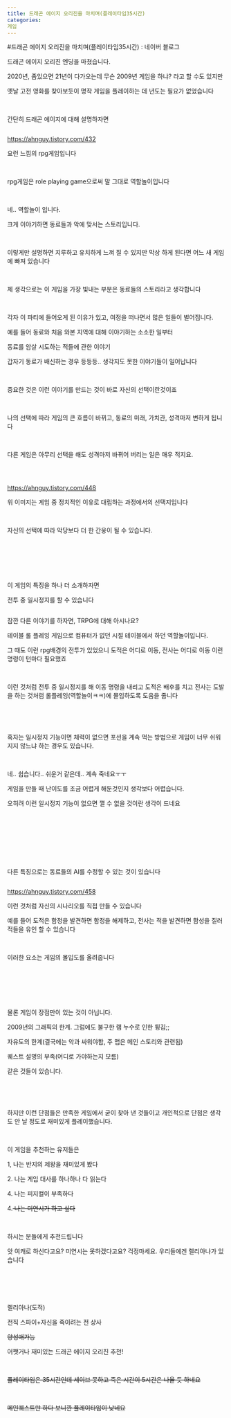 ```yaml
---
title: 드래곤 에이지 오리진을 마치며(플레이타임35시간)
categories:
게임
---
```

#드래곤 에이지 오리진을 마치며(플레이타임35시간) : 네이버 블로그
<div class="wrap_rabbit pcol2 _param(1) _postViewArea222171893657" id="post-view222171893657">
<!-- Rabbit HTML --><div class="se-viewer se-theme-default" lang="ko-KR">
<!-- SE_DOC_HEADER_END -->
<div class="se-main-container">
<div class="se-component se-text se-l-default" id="SE-697aea94-9203-496e-895c-b801bcdc3f97">
<div class="se-component-content">
<div class="se-section se-section-text se-l-default">
<div class="se-module se-module-text">
<!-- SE-TEXT { --><p class="se-text-paragraph se-text-paragraph-align-" id="SE-35053d25-0fae-42ff-90af-0d47caa77039" style=""><span class="se-fs- se-ff-" id="SE-00e5515c-08e7-4c26-9626-c2a6b05dbd33" style="">드래곤 에이지 오리진 엔딩을 마쳤습니다.</span></p><!-- } SE-TEXT --><!-- SE-TEXT { --><p class="se-text-paragraph se-text-paragraph-align-" id="SE-4b7ceca0-85b5-4b4e-a41a-203c133c9bea" style=""><span class="se-fs- se-ff-" id="SE-99541e3a-9208-4df4-abdd-e9bd78eb3cd6" style="">2020년, 좀있으면 21년이 다가오는데 무슨 2009년 게임을 하냐? 라고 할 수도 있지만</span></p><!-- } SE-TEXT --><!-- SE-TEXT { --><p class="se-text-paragraph se-text-paragraph-align-" id="SE-b80c8bef-c5fd-4ca8-b2d7-669753882dec" style=""><span class="se-fs- se-ff-" id="SE-bd0a9f79-4396-4fce-b762-d292edc8eaf2" style="">옛날 고전 영화를 찾아보듯이 명작 게임을 플레이하는 데 년도는 필요가 없었습니다</span></p><!-- } SE-TEXT --><!-- SE-TEXT { --><p class="se-text-paragraph se-text-paragraph-align-" id="SE-d46aafd1-01fb-4a83-b90c-b466f3c30171" style=""><span class="se-fs- se-ff-" id="SE-a3290339-6f77-452f-aedf-241f11ebfa79" style="">​</span></p><!-- } SE-TEXT --><!-- SE-TEXT { --><p class="se-text-paragraph se-text-paragraph-align-" id="SE-ea1e14a5-8998-4474-844b-9012becd17e0" style=""><span class="se-fs- se-ff-" id="SE-c13dbd6b-8ff6-4941-8718-87e1b9da8738" style="">간단히 드래곤 에이지에 대해 설명하자면</span></p><!-- } SE-TEXT -->
</div>
</div>
</div>
</div> <div class="se-component se-image se-l-default" id="SE-99d4318f-069d-45c9-af0b-7b09aa8e7c48">
<div class="se-component-content se-component-content-fit">
<div class="se-section se-section-image se-l-default se-section-align-">
<div class="se-module se-module-image" style="">
<a class="se-module-image-link __se_image_link __se_link" data-linkdata='{"id" : "SE-99d4318f-069d-45c9-af0b-7b09aa8e7c48", "src" : "https://t1.daumcdn.net/cfile/tistory/215A684B54F7D96308", "linkUse" : "false", "link" : ""}' data-linktype="img" href="#" onclick="return false;" style="">
<img alt="" class="se-image-resource" src="https://t1.daumcdn.net/cfile/tistory/215A684B54F7D96308">
</img></a>
</div>
<div class="se-module se-module-text se-caption"><p class="se-text-paragraph se-text-paragraph-align-" id="SE-5c03b6b7-f3e2-4a05-b528-0cc81eeb1388" style=""><span class="se-fs- se-ff-" id="SE-89cc629e-664a-4257-9029-d3ed71d7dd3b" style=""><a class="se-link" href="https://ahnguy.tistory.com/432" target="_blank">https://ahnguy.tistory.com/432</a></span></p></div>
</div>
</div>
</div>
<div class="se-component se-text se-l-default" id="SE-5a39a3c7-9d62-4de6-8fcd-78a0cb4d1ad4">
<div class="se-component-content">
<div class="se-section se-section-text se-l-default">
<div class="se-module se-module-text">
<!-- SE-TEXT { --><p class="se-text-paragraph se-text-paragraph-align-" id="SE-91a31bf0-c349-4762-885e-61a17fcbc4ea" style=""><span class="se-fs- se-ff-" id="SE-627e0209-9f9d-43b2-a8c0-429ab5a06bde" style="">요런 느낌의 rpg게임입니다</span></p><!-- } SE-TEXT --><!-- SE-TEXT { --><p class="se-text-paragraph se-text-paragraph-align-" id="SE-a8ef442c-bc9c-4827-92ba-57a4ffb66821" style=""><span class="se-fs- se-ff-" id="SE-87a68ba9-61b6-48c1-9c95-5dd3a80f772e" style="">​</span></p><!-- } SE-TEXT --><!-- SE-TEXT { --><p class="se-text-paragraph se-text-paragraph-align-" id="SE-b90580b0-db69-441b-a600-d3d124c79a17" style=""><span class="se-fs- se-ff-" id="SE-45eb2bb8-310c-43e6-aced-58620a5e60ff" style="">rpg게임은 </span><span class="se-fs- se-ff-" id="SE-c91f5bdd-6b06-4cb6-b704-67fe35f36081" style="">role playing game으로써 말 그대로 역할놀이입니다</span></p><!-- } SE-TEXT --><!-- SE-TEXT { --><p class="se-text-paragraph se-text-paragraph-align-" id="SE-0c318e6a-4776-4138-84e9-dd8916904889" style=""><span class="se-fs- se-ff-" id="SE-eccd85ba-315a-40c6-aabd-6c25fb48119b" style="">​</span></p><!-- } SE-TEXT --><!-- SE-TEXT { --><p class="se-text-paragraph se-text-paragraph-align-" id="SE-24f46ab5-965c-4356-9432-9db86d305986" style=""><span class="se-fs- se-ff-" id="SE-d3760a44-8460-48ff-a9f2-1e6fcfc03051" style="">네.. 역할놀이 입니다.</span></p><!-- } SE-TEXT --><!-- SE-TEXT { --><p class="se-text-paragraph se-text-paragraph-align-" id="SE-e8c7945b-c177-4e33-9418-9a3625187e78" style=""><span class="se-fs- se-ff-" id="SE-cea714c0-5465-408e-a4bd-9087f6fc694f" style="">크게 이야기하면 동료들과 악에 맞서는 스토리입니다.</span></p><!-- } SE-TEXT --><!-- SE-TEXT { --><p class="se-text-paragraph se-text-paragraph-align-" id="SE-1adceb76-8ed5-48a1-b987-29085e189e32" style=""><span class="se-fs- se-ff-" id="SE-b534e0dd-df27-4d86-abaa-980a50f5ee46" style="">​</span></p><!-- } SE-TEXT --><!-- SE-TEXT { --><p class="se-text-paragraph se-text-paragraph-align-" id="SE-20bd7b6f-4069-4a0b-8589-395b984be67c" style=""><span class="se-fs- se-ff-" id="SE-82b48f48-3d27-497a-a980-aff74164b83d" style="">이렇게만 설명하면 지루하고 유치하게 느껴 질 수 있지만 막상 하게 된다면 어느 새 게임에 빠져 있습니다</span></p><!-- } SE-TEXT --><!-- SE-TEXT { --><p class="se-text-paragraph se-text-paragraph-align-" id="SE-306dc6fb-4b0e-444b-b06e-4b40be8226e2" style=""><span class="se-fs- se-ff-" id="SE-c27435eb-0d8b-4d7d-a22c-28fc34aadba7" style="">​</span></p><!-- } SE-TEXT --><!-- SE-TEXT { --><p class="se-text-paragraph se-text-paragraph-align-" id="SE-8a8fe19d-a569-4826-ba12-e3dbda95df08" style=""><span class="se-fs- se-ff-" id="SE-8d4ee17b-875d-4a7b-aadf-8f7a5569dadd" style="">제 생각으로는 이 게임을 가장 빛내는 부분은 동료들의 스토리라고 생각합니다</span></p><!-- } SE-TEXT --><!-- SE-TEXT { --><p class="se-text-paragraph se-text-paragraph-align-" id="SE-a169ca17-f574-40f1-9ae1-cbc3c1b22cb2" style=""><span class="se-fs- se-ff-" id="SE-3c212fbf-14bb-4331-bb9b-18de2b6c0cea" style="">​</span></p><!-- } SE-TEXT --><!-- SE-TEXT { --><p class="se-text-paragraph se-text-paragraph-align-" id="SE-e1e1e149-4e42-4141-9037-59c286153df0" style=""><span class="se-fs- se-ff-" id="SE-e91d62ea-f330-4f98-97b8-c82ee70eeeed" style="">각자 이 파티에 들어오게 된 이유가 있고, 여정을 떠나면서 많은 일들이 벌어집니다.</span></p><!-- } SE-TEXT --><!-- SE-TEXT { --><p class="se-text-paragraph se-text-paragraph-align-" id="SE-9956532d-5971-40bc-a7a6-af8d1764d17f" style=""><span class="se-fs- se-ff-" id="SE-c0643880-90a4-4d70-b754-ccaae25d1e7b" style="">예를 들어 동료와 처음 와본 지역에 대해 이야기하는 소소한 일부터</span></p><!-- } SE-TEXT --><!-- SE-TEXT { --><p class="se-text-paragraph se-text-paragraph-align-" id="SE-6436fc09-7406-4394-a96a-6c5641e4963c" style=""><span class="se-fs- se-ff-" id="SE-8e82db52-6e39-4d9b-86f3-ba870a0e233d" style="">동료를 암살 시도하는 적들에 관한 이야기</span></p><!-- } SE-TEXT --><!-- SE-TEXT { --><p class="se-text-paragraph se-text-paragraph-align-" id="SE-a11b83dc-d344-44a9-b4e8-572806206198" style=""><span class="se-fs- se-ff-" id="SE-6aeac384-56dc-4ad5-806f-b653ba92802d" style="">갑자기 동료가 배신하는 경우 등등등.. 생각지도 못한 이야기들이 일어납니다</span></p><!-- } SE-TEXT --><!-- SE-TEXT { --><p class="se-text-paragraph se-text-paragraph-align-" id="SE-b199c0e8-507f-44a0-9109-31808505e4d0" style=""><span class="se-fs- se-ff-" id="SE-1e46b047-da18-42c2-b4d8-2df30b3af2a9" style="">​</span></p><!-- } SE-TEXT --><!-- SE-TEXT { --><p class="se-text-paragraph se-text-paragraph-align-" id="SE-1405d8cd-9684-47cc-9186-d3be02b19977" style=""><span class="se-fs- se-ff-" id="SE-215569c0-45de-4aa0-866e-f638c5abaddb" style="">중요한 것은 이런 이야기를 만드는 것이 바로 자신의 선택이란것이죠</span></p><!-- } SE-TEXT --><!-- SE-TEXT { --><p class="se-text-paragraph se-text-paragraph-align-" id="SE-7989372a-fb63-49bd-a6ab-48905c5ac649" style=""><span class="se-fs- se-ff-" id="SE-6327e1ce-94b0-4ceb-a37d-7d4a7d7d430b" style="">​</span></p><!-- } SE-TEXT --><!-- SE-TEXT { --><p class="se-text-paragraph se-text-paragraph-align-" id="SE-fa7a9e54-2d08-46ea-88cf-345b08cb51bc" style=""><span class="se-fs- se-ff-" id="SE-6a64b6c1-907d-4611-a516-e14e14890b4f" style="">나의 선택에 따라 게임의 큰 흐름이 바뀌고, 동료의 미래, 가치관, 성격마저 변하게 됩니다</span></p><!-- } SE-TEXT --><!-- SE-TEXT { --><p class="se-text-paragraph se-text-paragraph-align-" id="SE-cb529a36-a4c9-462e-af01-cc4c2351b7b5" style=""><span class="se-fs- se-ff-" id="SE-1b9c5fed-32d6-488b-87b7-cd90cb298d82" style="">​</span></p><!-- } SE-TEXT --><!-- SE-TEXT { --><p class="se-text-paragraph se-text-paragraph-align-" id="SE-770fd274-10c6-4da1-a725-a55d16ed8dcc" style=""><span class="se-fs- se-ff-" id="SE-ede47346-5d0d-4ac3-ba11-dede6e1c5d39" style="">다른 게임은 아무리 선택을 해도 성격마저 바뀌어 버리는 일은 매우 적지요.</span></p><!-- } SE-TEXT --><!-- SE-TEXT { --><p class="se-text-paragraph se-text-paragraph-align-" id="SE-c53a753c-fb48-401e-ac1b-eaa4a4fe8c5b" style=""><span class="se-fs- se-ff-" id="SE-bd1bbed0-6f3b-4731-8eff-eac7268fb846" style="">​</span></p><!-- } SE-TEXT -->
</div>
</div>
</div>
</div> <div class="se-component se-image se-l-default" id="SE-aac00ced-6839-406d-9281-77f86b20e51e">
<div class="se-component-content se-component-content-fit">
<div class="se-section se-section-image se-l-default se-section-align-">
<div class="se-module se-module-image" style="">
<a class="se-module-image-link __se_image_link __se_link" data-linkdata='{"id" : "SE-aac00ced-6839-406d-9281-77f86b20e51e", "src" : "https://t1.daumcdn.net/cfile/tistory/223B2350550AFA830E", "linkUse" : "false", "link" : ""}' data-linktype="img" href="#" onclick="return false;" style="">
<img alt="" class="se-image-resource" src="https://t1.daumcdn.net/cfile/tistory/223B2350550AFA830E">
</img></a>
</div>
<div class="se-module se-module-text se-caption"><p class="se-text-paragraph se-text-paragraph-align-" id="SE-aea733af-41f4-4931-ad2a-78891d9406ae" style=""><span class="se-fs- se-ff-" id="SE-386d2101-08f5-435a-98a4-ce0aad9d1075" style=""><a class="se-link" href="https://ahnguy.tistory.com/448" target="_blank">https://ahnguy.tistory.com/448</a></span></p></div>
</div>
</div>
</div>
<div class="se-component se-text se-l-default" id="SE-9746d56e-f4d0-497d-8da3-2bd4458b31ea">
<div class="se-component-content">
<div class="se-section se-section-text se-l-default">
<div class="se-module se-module-text">
<!-- SE-TEXT { --><p class="se-text-paragraph se-text-paragraph-align-" id="SE-54580c19-3b66-4bad-b8d2-9deb3e2c8661" style=""><span class="se-fs- se-ff-" id="SE-dd13b75b-1edf-4c22-9eda-8d6baabf6edf" style="">위 이미지는 게임 중 정치적인 이유로 대립하는 과정에서의 선택지입니다</span></p><!-- } SE-TEXT --><!-- SE-TEXT { --><p class="se-text-paragraph se-text-paragraph-align-" id="SE-8d704f1d-2320-41dc-92a5-54a147fc6dc3" style=""><span class="se-fs- se-ff-" id="SE-607d3167-dde5-46c5-98cc-c5f83dad3d9f" style="">​</span></p><!-- } SE-TEXT --><!-- SE-TEXT { --><p class="se-text-paragraph se-text-paragraph-align-" id="SE-1509183e-8017-48bb-9052-92082323b02e" style=""><span class="se-fs- se-ff-" id="SE-2c209382-e4b7-43be-a174-33ded95fbcb3" style="">자신의 선택에 따라 악당보다 더 한 간웅이 될 수 있습니다.</span></p><!-- } SE-TEXT --><!-- SE-TEXT { --><p class="se-text-paragraph se-text-paragraph-align-" id="SE-3d3b2cfb-0937-43de-a26e-b5848fab9a93" style=""><span class="se-fs- se-ff-" id="SE-9c50d4fc-7ff3-48a0-8c30-cb47468cb3b1" style="">​</span></p><!-- } SE-TEXT --><!-- SE-TEXT { --><p class="se-text-paragraph se-text-paragraph-align-" id="SE-f61b335b-61e4-40cb-aaca-a40a3dc1ecad" style=""><span class="se-fs- se-ff-" id="SE-6be6bf0c-758b-42a5-82d0-7868e7244b16" style="">​</span></p><!-- } SE-TEXT --><!-- SE-TEXT { --><p class="se-text-paragraph se-text-paragraph-align-" id="SE-b197593c-9c63-4e11-8ec0-90d349a55141" style=""><span class="se-fs- se-ff-" id="SE-66217ba1-27e7-47cf-ac00-ff7ba23e0fca" style="">​</span></p><!-- } SE-TEXT --><!-- SE-TEXT { --><p class="se-text-paragraph se-text-paragraph-align-" id="SE-36298d9c-54bd-4c80-a42f-9089140361f0" style=""><span class="se-fs- se-ff-" id="SE-9db4379f-770b-4038-a7c0-732bfe7f376b" style="">이 게임의 특징을 하나 더 소개하자면</span></p><!-- } SE-TEXT --><!-- SE-TEXT { --><p class="se-text-paragraph se-text-paragraph-align-" id="SE-96c43518-1f0b-43a8-b640-c2cf6b8082ba" style=""><span class="se-fs- se-ff-" id="SE-83f7518d-7d7b-464e-8bca-7ce8e844a25e" style="">전투 중 일시정지를 할 수 있습니다</span></p><!-- } SE-TEXT -->
</div>
</div>
</div>
</div> <div class="se-component se-image se-l-default" id="SE-c6ee008f-7350-415c-a50b-05502f4507f6">
<div class="se-component-content se-component-content-normal">
<div class="se-section se-section-image se-l-default se-section-align-" style="max-width:512px;">
<div class="se-module se-module-image" style="">
<a class="se-module-image-link __se_image_link __se_link" data-linkdata='{"id" : "SE-c6ee008f-7350-415c-a50b-05502f4507f6", "src" : "https://lh3.googleusercontent.com/proxy/hlLoJ3CbqH95x_r-K4BryZdPr26xsG4k2A6lBAiXIXduqhCmJd-vLmopn53DwZeaq_n5wLMGY2qlIg0viTxK5qhRmDwlg6ZPBGTeDYiqnzsvehS9tmiTolrvJvbP2dye8awrSNqHFUjiP_OwOD2FChfZNA", "linkUse" : "false", "link" : ""}' data-linktype="img" href="#" onclick="return false;" style="">
<img alt="" class="se-image-resource" src="https://lh3.googleusercontent.com/proxy/hlLoJ3CbqH95x_r-K4BryZdPr26xsG4k2A6lBAiXIXduqhCmJd-vLmopn53DwZeaq_n5wLMGY2qlIg0viTxK5qhRmDwlg6ZPBGTeDYiqnzsvehS9tmiTolrvJvbP2dye8awrSNqHFUjiP_OwOD2FChfZNA">
</img></a>
</div>
</div>
</div>
</div>
<div class="se-component se-text se-l-default" id="SE-09347d04-d384-42de-a02a-d6841eaac524">
<div class="se-component-content">
<div class="se-section se-section-text se-l-default">
<div class="se-module se-module-text">
<!-- SE-TEXT { --><p class="se-text-paragraph se-text-paragraph-align-" id="SE-4895da9b-a983-4105-aedf-01f0fe94ac1c" style=""><span class="se-fs- se-ff-" id="SE-9c898a23-490b-4ca8-bb8a-c4f54bcb51d4" style="">잠깐 다른 이야기를 하자면, TRPG에 대해 아시나요?</span></p><!-- } SE-TEXT --><!-- SE-TEXT { --><p class="se-text-paragraph se-text-paragraph-align-" id="SE-05196eec-d710-4e80-a807-4c30fa95f45b" style=""><span class="se-fs- se-ff-" id="SE-b8d4efd5-56be-498c-bbad-42fd57a10819" style="">테이블 롤 플레잉 게임으로 컴퓨터가 없던 시절 테이블에서 하던 역할놀이입니다.</span></p><!-- } SE-TEXT --><!-- SE-TEXT { --><p class="se-text-paragraph se-text-paragraph-align-" id="SE-b11ef491-ebb4-4998-9e6f-814536657f1e" style=""><span class="se-fs- se-ff-" id="SE-4a54544c-c777-406e-8f4b-a2d5cb60fcb6" style="">그 때도 이런 rpg배경의 전투가 있었으니 도적은 어디로 이동, 전사는 어디로 이동 이런 명령이 턴마다 필요했죠</span></p><!-- } SE-TEXT --><!-- SE-TEXT { --><p class="se-text-paragraph se-text-paragraph-align-" id="SE-d9466094-9388-40db-b5ea-70755f2f7293" style=""><span class="se-fs- se-ff-" id="SE-42bbd153-136b-4b90-a605-e60844547664" style="">​</span></p><!-- } SE-TEXT --><!-- SE-TEXT { --><p class="se-text-paragraph se-text-paragraph-align-" id="SE-43a80507-60c4-4b1e-ab5d-88ca25e4b298" style=""><span class="se-fs- se-ff-" id="SE-3220ca0b-d199-4a7b-b705-fe07f8129115" style="">이런 것처럼 전투 중 일시정지를 해 이동 명령을 내리고 도적은 배후를 치고 전사는 도발을 하는 것처럼 롤플레잉(역할놀이ㅋㅋ)에 몰입하도록 도움을 줍니다</span></p><!-- } SE-TEXT --><!-- SE-TEXT { --><p class="se-text-paragraph se-text-paragraph-align-" id="SE-4f17a4ea-f41c-4c9e-8b84-287bd4302ced" style=""><span class="se-fs- se-ff-" id="SE-02fb029c-d210-4dfb-a8aa-01cc3ffc152d" style="">​</span></p><!-- } SE-TEXT --><!-- SE-TEXT { --><p class="se-text-paragraph se-text-paragraph-align-" id="SE-4cd46143-e3a9-4026-9987-13d6ece81d14" style=""><span class="se-fs- se-ff-" id="SE-7888b234-50d6-4216-9c82-ae9526376076" style="">​</span></p><!-- } SE-TEXT --><!-- SE-TEXT { --><p class="se-text-paragraph se-text-paragraph-align-" id="SE-05d3b882-e755-41e1-b7ba-da2e601833c1" style=""><span class="se-fs- se-ff-" id="SE-c118a789-2d0f-43c9-8169-4f99be1c12b7" style="">혹자는 일시정지 기능이면 체력이 없으면 포션을 계속 먹는 방법으로 게임이 너무 쉬워지지 않느냐 하는 경우도 있습니다.</span></p><!-- } SE-TEXT --><!-- SE-TEXT { --><p class="se-text-paragraph se-text-paragraph-align-" id="SE-fb2b0185-d2f2-4caf-9b2d-decd1499b374" style=""><span class="se-fs- se-ff-" id="SE-301305a1-6570-485d-9e88-19997b7850b7" style="">​</span></p><!-- } SE-TEXT --><!-- SE-TEXT { --><p class="se-text-paragraph se-text-paragraph-align-" id="SE-d588f0a2-84bb-477a-9d5d-0db5acf8d4bf" style=""><span class="se-fs- se-ff-" id="SE-ff4c38c6-4aec-49e6-93f1-769c2bcde700" style="">네.. 쉽습니다.. 쉬운거 같은데.. 계속 죽네요ㅜㅜ</span></p><!-- } SE-TEXT --><!-- SE-TEXT { --><p class="se-text-paragraph se-text-paragraph-align-" id="SE-313e9960-8675-4fb8-a3fe-184cb7e470bb" style=""><span class="se-fs- se-ff-" id="SE-c0b3fb42-1f98-4269-aa2d-3ac085a9bff8" style="">게임을 만들 때 난이도를 조금 어렵게 해둔것인지 생각보다 어렵습니다.</span></p><!-- } SE-TEXT --><!-- SE-TEXT { --><p class="se-text-paragraph se-text-paragraph-align-" id="SE-6baee92c-178b-4d5d-a196-fe7f21307214" style=""><span class="se-fs- se-ff-" id="SE-ea678c7d-c736-4d74-b499-ff7aa8d4373c" style="">오히려 이런 일시정지 기능이 없으면 깰 수 없을 것이란 생각이 드네요</span></p><!-- } SE-TEXT --><!-- SE-TEXT { --><p class="se-text-paragraph se-text-paragraph-align-" id="SE-82b0e130-40b7-4075-9ccb-b9fea13e7b01" style=""><span class="se-fs- se-ff-" id="SE-44864446-ed42-4b91-bf93-a9fec7eec3ea" style="">​</span></p><!-- } SE-TEXT --><!-- SE-TEXT { --><p class="se-text-paragraph se-text-paragraph-align-" id="SE-fa01df98-4d15-4391-aa36-948582342c06" style=""><span class="se-fs- se-ff-" id="SE-fcf9c603-3db0-4fb8-868f-4aba36d32c46" style="">​</span></p><!-- } SE-TEXT --><!-- SE-TEXT { --><p class="se-text-paragraph se-text-paragraph-align-" id="SE-cb716cd1-a35c-4911-bf65-771e69311619" style=""><span class="se-fs- se-ff-" id="SE-515dc2c2-11ba-4b2c-a0cb-acfe9fca4a5c" style="">​</span></p><!-- } SE-TEXT --><!-- SE-TEXT { --><p class="se-text-paragraph se-text-paragraph-align-" id="SE-bb378ff0-051e-446c-a9f5-48bde7fa115d" style=""><span class="se-fs- se-ff-" id="SE-8be718d5-e8d7-42d3-96a8-52b45c0e88b9" style="">​</span></p><!-- } SE-TEXT --><!-- SE-TEXT { --><p class="se-text-paragraph se-text-paragraph-align-" id="SE-5b1fbe38-ce91-4031-8ac1-663742c2341d" style=""><span class="se-fs- se-ff-" id="SE-d6911541-5870-4430-bd01-ace64f69323f" style="">다른 특징으로는 동료들의 AI를 수정할 수 있는 것이 있습니다</span></p><!-- } SE-TEXT -->
</div>
</div>
</div>
</div> <div class="se-component se-image se-l-default" id="SE-12f59453-0735-4384-b3e5-5ed9ef0a1f91">
<div class="se-component-content se-component-content-fit">
<div class="se-section se-section-image se-l-default se-section-align-">
<div class="se-module se-module-image" style="">
<a class="se-module-image-link __se_image_link __se_link" data-linkdata='{"id" : "SE-12f59453-0735-4384-b3e5-5ed9ef0a1f91", "src" : "https://t1.daumcdn.net/cfile/tistory/242C7A4455164B7119", "linkUse" : "false", "link" : ""}' data-linktype="img" href="#" onclick="return false;" style="">
<img alt="" class="se-image-resource" src="https://t1.daumcdn.net/cfile/tistory/242C7A4455164B7119">
</img></a>
</div>
<div class="se-module se-module-text se-caption"><p class="se-text-paragraph se-text-paragraph-align-" id="SE-bf2ce573-3a8f-477c-899d-d86993c9440a" style=""><span class="se-fs- se-ff-" id="SE-6293788f-4be2-4601-af3a-e70245f22169" style=""><a class="se-link" href="https://ahnguy.tistory.com/458" target="_blank">https://ahnguy.tistory.com/458</a></span></p></div>
</div>
</div>
</div>
<div class="se-component se-text se-l-default" id="SE-5cf80a54-2435-4f4a-a308-d8f1497d8aa6">
<div class="se-component-content">
<div class="se-section se-section-text se-l-default">
<div class="se-module se-module-text">
<!-- SE-TEXT { --><p class="se-text-paragraph se-text-paragraph-align-" id="SE-de1f19d9-9e16-4244-88bf-ccbf61368a0d" style=""><span class="se-fs- se-ff-" id="SE-1643dc20-17f1-43ed-9d9d-c2e9ba5ec41b" style="">이런 것처럼 자신의 시나리오를 직접 만들 수 있습니다</span></p><!-- } SE-TEXT --><!-- SE-TEXT { --><p class="se-text-paragraph se-text-paragraph-align-" id="SE-f8382c5d-6b89-45f7-a1d5-ab9652338dfe" style=""><span class="se-fs- se-ff-" id="SE-1c820b06-cfb0-40a6-9434-2b69d8f8a1fb" style="">예를 들어 도적은 함정을 발견하면 함정을 해제하고, 전사는 적을 발견하면 함성을 질러 적들을 유인 할 수 있습니다</span></p><!-- } SE-TEXT --><!-- SE-TEXT { --><p class="se-text-paragraph se-text-paragraph-align-" id="SE-fae46b0b-74cb-463e-95c0-fd6ef562131c" style=""><span class="se-fs- se-ff-" id="SE-efb94a72-c07a-4de5-8ae9-d864979f76a9" style="">​</span></p><!-- } SE-TEXT --><!-- SE-TEXT { --><p class="se-text-paragraph se-text-paragraph-align-" id="SE-8776eb25-3df4-42be-a221-ce83905c016e" style=""><span class="se-fs- se-ff-" id="SE-29583987-3f12-478d-9bb2-c7a0de43aad6" style="">이러한 요소는 게임의 몰입도를 올려줍니다</span></p><!-- } SE-TEXT --><!-- SE-TEXT { --><p class="se-text-paragraph se-text-paragraph-align-" id="SE-758da606-4fdc-4eb0-b02d-6e614914d40a" style=""><span class="se-fs- se-ff-" id="SE-0308f58a-eb06-41e3-9441-de68b7c4e159" style="">​</span></p><!-- } SE-TEXT --><!-- SE-TEXT { --><p class="se-text-paragraph se-text-paragraph-align-" id="SE-19976024-c60e-4a6a-b58d-c27992278a53" style=""><span class="se-fs- se-ff-" id="SE-732f8d4b-1b8d-4e19-bab0-139a57d55cbf" style="">​</span></p><!-- } SE-TEXT --><!-- SE-TEXT { --><p class="se-text-paragraph se-text-paragraph-align-" id="SE-9487181e-fcf0-422e-916a-078d3175dd72" style=""><span class="se-fs- se-ff-" id="SE-f4642fe5-a587-4159-8cde-2112175c493d" style="">​</span></p><!-- } SE-TEXT --><!-- SE-TEXT { --><p class="se-text-paragraph se-text-paragraph-align-" id="SE-5e073e8d-227b-455d-8c36-895c24ab9fee" style=""><span class="se-fs- se-ff-" id="SE-f5cc2cc8-c3e4-453d-863e-0b59f056e07a" style="">물론 게임이 장점만이 있는 것이 아닙니다.</span></p><!-- } SE-TEXT --><!-- SE-TEXT { --><p class="se-text-paragraph se-text-paragraph-align-" id="SE-3de573ee-9db0-43a1-8941-9b857fdbca2f" style=""><span class="se-fs- se-ff-" id="SE-3fbb144f-3209-4b98-96f4-e6c46bd9d9bb" style="">2009년의 그래픽의 한계. 그럼에도 불구한 램 누수로 인한 튕김;;</span></p><!-- } SE-TEXT --><!-- SE-TEXT { --><p class="se-text-paragraph se-text-paragraph-align-" id="SE-084f602b-3b65-45c4-9d42-d18b9be27cbf" style=""><span class="se-fs- se-ff-" id="SE-b6c47120-c734-4402-9a58-9ed4eea3ca2e" style="">자유도의 한계(결국에는 악과 싸워야함, 주 맵은 메인 스토리와 관련됨)</span></p><!-- } SE-TEXT --><!-- SE-TEXT { --><p class="se-text-paragraph se-text-paragraph-align-" id="SE-1e15df26-ebac-4e19-813c-0e8f2109b855" style=""><span class="se-fs- se-ff-" id="SE-66b90a5a-83b9-4340-8690-1941181104ee" style="">퀘스트 설명의 부족(어디로 가야하는지 모름)</span></p><!-- } SE-TEXT --><!-- SE-TEXT { --><p class="se-text-paragraph se-text-paragraph-align-" id="SE-327a3945-920f-4afc-9500-38210bab4be3" style=""><span class="se-fs- se-ff-" id="SE-f2c30561-8899-4289-b7d7-1726dc1d5361" style="">같은 것들이 있습니다.</span></p><!-- } SE-TEXT --><!-- SE-TEXT { --><p class="se-text-paragraph se-text-paragraph-align-" id="SE-f8ddd104-5fb8-4600-8ee4-c090aff18a08" style=""><span class="se-fs- se-ff-" id="SE-691b7a22-28c4-4cf1-bb82-49791f21998c" style="">​</span></p><!-- } SE-TEXT --><!-- SE-TEXT { --><p class="se-text-paragraph se-text-paragraph-align-" id="SE-8c9f88f2-c5c1-4e4a-a3e2-de32ef5c8797" style=""><span class="se-fs- se-ff-" id="SE-c5847be7-3d4c-4566-bad7-ad94c0abfe0a" style="">​</span></p><!-- } SE-TEXT --><!-- SE-TEXT { --><p class="se-text-paragraph se-text-paragraph-align-" id="SE-705a00e2-02a9-4c37-85b9-067e0fa3bdfc" style=""><span class="se-fs- se-ff-" id="SE-534bc889-682e-4dc1-9652-c994cce78018" style="">하지만 이런 단점들은 만족한 게임에서 굳이 찾아 낸 것들이고 개인적으로 단점은 생각도 안 날 정도로 재미있게 플레이했습니다.</span></p><!-- } SE-TEXT --><!-- SE-TEXT { --><p class="se-text-paragraph se-text-paragraph-align-" id="SE-eef76ec2-f902-476c-b1b9-b3294206b33f" style=""><span class="se-fs- se-ff-" id="SE-19f49f11-674f-4adb-a069-3de456f1b561" style="">​</span></p><!-- } SE-TEXT --><!-- SE-TEXT { --><p class="se-text-paragraph se-text-paragraph-align-" id="SE-a9bad8ab-bfbc-4059-a7e3-f6c6b505b728" style=""><span class="se-fs- se-ff-" id="SE-49a2bbc4-ebde-46b6-be5c-f53aa131e69d" style="">이 게임을 추천하는 유저들은</span></p><!-- } SE-TEXT --><!-- SE-TEXT { --><p class="se-text-paragraph se-text-paragraph-align-" id="SE-3f149b2b-3a09-4205-8384-12cb7fb7853e" style=""><span class="se-fs- se-ff-" id="SE-6567911a-21a6-42b0-a9d2-0feae7a7b846" style="">1, 나는 반지의 제왕을 재미있게 봤다</span></p><!-- } SE-TEXT --><!-- SE-TEXT { --><p class="se-text-paragraph se-text-paragraph-align-" id="SE-57bc68ce-00de-4a76-8189-01b35f296446" style=""><span class="se-fs- se-ff-" id="SE-9c1516ed-dc36-4f66-9e2a-64dec47b2b59" style="">2. 나는 게임 대사를 하나하나 다 읽는다</span></p><!-- } SE-TEXT --><!-- SE-TEXT { --><p class="se-text-paragraph se-text-paragraph-align-" id="SE-ada40cb8-147e-4161-8186-9d002de994ce" style=""><span class="se-fs- se-ff-" id="SE-f6df3a43-57e3-4f67-85ab-b0a1edae9cd3" style="">4. 나는 피지컬이 부족하다</span></p><!-- } SE-TEXT --><!-- SE-TEXT { --><p class="se-text-paragraph se-text-paragraph-align-" id="SE-45f9193e-c340-40a5-a128-3607363a1a18" style=""><span class="se-fs- se-ff-" id="SE-4312789d-157b-4559-aa0b-e6bf654ad2f3" style="">4.</span><span class="se-fs- se-ff-" id="SE-9024164f-a567-4621-82d8-8086cf311569" style=""><strike> 나는 미연시가 하고 싶다</strike></span></p><!-- } SE-TEXT --><!-- SE-TEXT { --><p class="se-text-paragraph se-text-paragraph-align-" id="SE-dcebfa74-d9cd-4716-a79a-0854ae84d36e" style=""><span class="se-fs- se-ff-" id="SE-939370ff-1afa-4276-a7a6-c0735268d2ae" style="">​</span></p><!-- } SE-TEXT --><!-- SE-TEXT { --><p class="se-text-paragraph se-text-paragraph-align-" id="SE-50ba9b9a-e1f7-4574-8ba7-9a72392d1fee" style=""><span class="se-fs- se-ff-" id="SE-ebba90ad-6332-4387-b8f8-56e14ee53811" style="">하시는 분들에게 추천드립니다</span></p><!-- } SE-TEXT --><!-- SE-TEXT { --><p class="se-text-paragraph se-text-paragraph-align-" id="SE-b915f05f-cfe7-4e3e-ba7e-7e0d7cc07aca" style=""><span class="se-fs- se-ff-" id="SE-f5162fe1-8dc6-4556-96b0-1f176c59dbf6" style="">앗 여캐로 하신다고요? 미연시는 못하겠다고요? 걱정마세요. 우리들에겐 렐리아나가 있습니다</span></p><!-- } SE-TEXT --><!-- SE-TEXT { --><p class="se-text-paragraph se-text-paragraph-align-" id="SE-4f705c11-1a01-4217-a275-08e81458a671" style=""><span class="se-fs- se-ff-" id="SE-d97af00b-8efd-4ed8-9789-dc98cac315dd" style="">​</span></p><!-- } SE-TEXT --><!-- SE-TEXT { --><p class="se-text-paragraph se-text-paragraph-align-" id="SE-508b27cb-f595-4285-9d15-1ec0660b54af" style=""><span class="se-fs- se-ff-" id="SE-ab383cc6-410b-460e-bcb0-9a7ef7162f52" style="">​</span></p><!-- } SE-TEXT -->
</div>
</div>
</div>
</div> <div class="se-component se-image se-l-default" id="SE-008ebfed-c7f4-4ba6-a185-1098aee2ab2c">
<div class="se-component-content se-component-content-normal">
<div class="se-section se-section-image se-l-default se-section-align-" style="max-width:320px;">
<div class="se-module se-module-image" style="">
<a class="se-module-image-link __se_image_link __se_link" data-linkdata='{"id" : "SE-008ebfed-c7f4-4ba6-a185-1098aee2ab2c", "src" : "https://img1.daumcdn.net/thumb/R800x0/?scode=mtistory2&amp;fname=https%3A%2F%2Ft1.daumcdn.net%2Fcfile%2Ftistory%2F99902A3B5C8F216D15", "linkUse" : "false", "link" : ""}' data-linktype="img" href="#" onclick="return false;" style="">
<img alt="" class="se-image-resource" src="https://img1.daumcdn.net/thumb/R800x0/?scode=mtistory2&amp;fname=https%3A%2F%2Ft1.daumcdn.net%2Fcfile%2Ftistory%2F99902A3B5C8F216D15"/>
</a>
</div>
</div>
</div>
</div>
<div class="se-component se-text se-l-default" id="SE-e6d46921-39fe-4b38-bf32-47695acd0afb">
<div class="se-component-content">
<div class="se-section se-section-text se-l-default">
<div class="se-module se-module-text">
<!-- SE-TEXT { --><p class="se-text-paragraph se-text-paragraph-align-" id="SE-cdde96b1-d61c-4fea-94a3-87ae1f714735" style=""><span class="se-fs- se-ff-" id="SE-fd5123c5-31bd-4bdc-aeae-de3a9ee9f2b0" style="">렐리아나(도적)</span></p><!-- } SE-TEXT --><!-- SE-TEXT { --><p class="se-text-paragraph se-text-paragraph-align-" id="SE-353014e6-c83e-4423-9750-71139f1355f6" style=""><span class="se-fs- se-ff-" id="SE-82b601c4-5419-45c4-a1fb-b3f2aa425b4b" style="">전직 스파이+자신을 죽이려는 전 상사</span></p><!-- } SE-TEXT --><!-- SE-TEXT { --><p class="se-text-paragraph se-text-paragraph-align-" id="SE-53a1253c-48ae-4c60-b3a7-f2ca7eb37a72" style=""><span class="se-fs- se-ff-" id="SE-0acff176-213a-4650-a2c5-2824b917327f" style=""><strike>양성애가능</strike></span></p><!-- } SE-TEXT --><!-- SE-TEXT { --><p class="se-text-paragraph se-text-paragraph-align-" id="SE-5bb97117-6778-4c5c-959b-276f997c0d30" style=""><span class="se-fs- se-ff-" id="SE-56b21a54-4ac6-496c-8464-25f1386c1c73" style=""> </span></p><!-- } SE-TEXT --><!-- SE-TEXT { --><p class="se-text-paragraph se-text-paragraph-align-" id="SE-ff71540a-113e-4461-b802-da366b40dc0a" style=""><span class="se-fs- se-ff-" id="SE-b05308e8-abe4-4446-b9a8-955d8ce384f1" style="">어쨋거나 재미있는 드래곤 에이지 오리진 추천!</span></p><!-- } SE-TEXT --><!-- SE-TEXT { --><p class="se-text-paragraph se-text-paragraph-align-" id="SE-201e1b9f-6f54-435a-9d5f-cb91b95c8e20" style=""><span class="se-fs- se-ff-" id="SE-2b740116-96fd-45a4-96bd-e325c573668f" style="">​</span></p><!-- } SE-TEXT --><!-- SE-TEXT { --><p class="se-text-paragraph se-text-paragraph-align-" id="SE-eb0c14bb-d6e8-4e49-9419-08e5d0142d0c" style=""><span class="se-fs- se-ff-" id="SE-19e03870-4fce-4952-b22a-05189f697b43" style=""><strike>플레이타임은 35시간인데 세이브 못하고 죽은 시간이 5시간은 나올 듯 하네요</strike></span></p><!-- } SE-TEXT --><!-- SE-TEXT { --><p class="se-text-paragraph se-text-paragraph-align-" id="SE-2003c3dd-dc77-4616-b011-8867759b2bc7" style=""><span class="se-fs- se-ff-" id="SE-197e7b3c-1d46-4c6d-b7d7-a0ec87f92746" style=""><strike>​</strike></span></p><!-- } SE-TEXT --><!-- SE-TEXT { --><p class="se-text-paragraph se-text-paragraph-align-" id="SE-c75141db-45bf-450c-b29c-ed9f211a8d96" style=""><span class="se-fs- se-ff-" id="SE-e4017362-f2fc-4f3c-bf5e-980c70f3c248" style=""><strike>메인퀘스트만 하다 보니깐 플레이타임이 낮네요</strike></span></p><!-- } SE-TEXT -->
</div>
</div>
</div>
</div> </div>
</div>
</div>